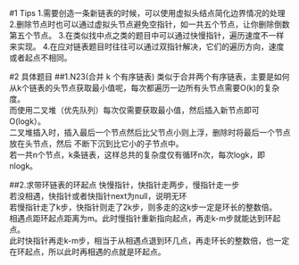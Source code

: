 
#1 Tips
1.需要创造一条新链表的时候，可以使用虚拟头结点简化边界情况的处理\
2.删除节点时也可以通过虚拟头节点避免空指针，如一共五个节点，让你删除倒数第五个节点。
3.在类似找中点之类的题目中可以通过快慢指针，遍历速度不一样来实现。
4.在应对链表题目时往往可以通过双指针解决，它们的遍历方向，速度或者起点不相同。

#2 具体题目
##1.N23(合并 k 个有序链表) 
类似于合并两个有序链表，主要是如何从k个链表的头节点获取最小值呢，每次都遍历一边所有头节点需要O(k)的复杂度。 \
而使用二叉堆（优先队列）每次仅需要获取最小值，然后插入新节点即可O(logk）。\
二叉堆插入时，插入最后一个节点然后比父节点小则上浮，删除时将最后一个节点放在头节点，然后
不断下沉到比它小的子节点中。\
若一共n个节点，k条链表，这样总共的复杂度仅有循环n次，每次logk，即nlogk。


##2.求带环链表的环起点
快慢指针，快指针走两步，慢指针走一步\
若没相遇，快指针或者快指针next为null，说明无环\
若慢指针走了k步，快指针则走了2k步，则多走的这k步一定是环长的整数倍。\
相遇点距环起点距离为m。此时慢指针重新指向起点，再走k-m步就能达到环起点。\
此时快指针再走k-m步，相当于从相遇点退到环几点，再走环长的整数倍，也一定在环起点，所以此时再相遇的点就是环起点。





